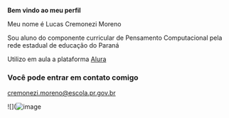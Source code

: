 **Bem vindo ao meu perfil**

Meu nome é Lucas Cremonezi Moreno

Sou aluno do componente curricular de Pensamento Computacional pela rede estadual de educação do Paraná

Utilizo em aula a plataforma [Alura](https://www.alura.com.br)

### Você pode entrar em contato comigo
cremonezi.moreno@escola.pr.gov.br

![](![image](https://github.com/user-attachments/assets/0b5d36a7-c163-49d5-828b-93040bd6faeb)
